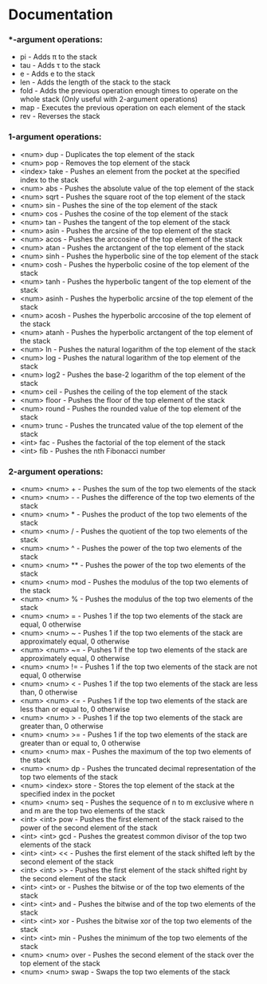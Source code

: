 # Documentation

### *-argument operations:

- pi - Adds π to the stack
- tau - Adds τ to the stack
- e - Adds e to the stack
- len - Adds the length of the stack to the stack
- fold - Adds the previous operation enough times to operate on the whole stack (Only useful with 2-argument operations)
- map - Executes the previous operation on each element of the stack
- rev - Reverses the stack

### 1-argument operations:

- \<num\> dup - Duplicates the top element of the stack
- \<num\> pop - Removes the top element of the stack
- \<index\> take - Pushes an element from the pocket at the specified index to the stack
- \<num\> abs - Pushes the absolute value of the top element of the stack
- \<num\> sqrt - Pushes the square root of the top element of the stack
- \<num\> sin - Pushes the sine of the top element of the stack
- \<num\> cos - Pushes the cosine of the top element of the stack
- \<num\> tan - Pushes the tangent of the top element of the stack
- \<num\> asin - Pushes the arcsine of the top element of the stack
- \<num\> acos - Pushes the arccosine of the top element of the stack
- \<num\> atan - Pushes the arctangent of the top element of the stack
- \<num\> sinh - Pushes the hyperbolic sine of the top element of the stack
- \<num\> cosh - Pushes the hyperbolic cosine of the top element of the stack
- \<num\> tanh - Pushes the hyperbolic tangent of the top element of the stack
- \<num\> asinh - Pushes the hyperbolic arcsine of the top element of the stack
- \<num\> acosh - Pushes the hyperbolic arccosine of the top element of the stack
- \<num\> atanh - Pushes the hyperbolic arctangent of the top element of the stack
- \<num\> ln - Pushes the natural logarithm of the top element of the stack
- \<num\> log - Pushes the natural logarithm of the top element of the stack
- \<num\> log2 - Pushes the base-2 logarithm of the top element of the stack
- \<num\> ceil - Pushes the ceiling of the top element of the stack
- \<num\> floor - Pushes the floor of the top element of the stack
- \<num\> round - Pushes the rounded value of the top element of the stack
- \<num\> trunc - Pushes the truncated value of the top element of the stack
- \<int\> fac - Pushes the factorial of the top element of the stack
- \<int\> fib - Pushes the nth Fibonacci number


### 2-argument operations:

- \<num\> \<num\> + - Pushes the sum of the top two elements of the stack
- \<num\> \<num\> - - Pushes the difference of the top two elements of the stack
- \<num\> \<num\> * - Pushes the product of the top two elements of the stack
- \<num\> \<num\> / - Pushes the quotient of the top two elements of the stack
- \<num\> \<num\> ^ - Pushes the power of the top two elements of the stack
- \<num\> \<num\> ** - Pushes the power of the top two elements of the stack
- \<num\> \<num\> mod - Pushes the modulus of the top two elements of the stack
- \<num\> \<num\> % - Pushes the modulus of the top two elements of the stack
- \<num\> \<num\> = - Pushes 1 if the top two elements of the stack are equal, 0 otherwise
- \<num\> \<num\> ~ - Pushes 1 if the top two elements of the stack are approximately equal, 0 otherwise
- \<num\> \<num\> ~= - Pushes 1 if the top two elements of the stack are approximately equal, 0 otherwise
- \<num\> \<num\> != - Pushes 1 if the top two elements of the stack are not equal, 0 otherwise
- \<num\> \<num\> \< - Pushes 1 if the top two elements of the stack are less than, 0 otherwise
- \<num\> \<num\> \<= - Pushes 1 if the top two elements of the stack are less than or equal to, 0 otherwise
- \<num\> \<num\> \> - Pushes 1 if the top two elements of the stack are greater than, 0 otherwise
- \<num\> \<num\> \>= - Pushes 1 if the top two elements of the stack are greater than or equal to, 0 otherwise
- \<num\> \<num\> max - Pushes the maximum of the top two elements of the stack
- \<num\> \<num\> dp - Pushes the truncated decimal representation of the top two elements of the stack
- \<num\> \<index\> store - Stores the top element of the stack at the specified index in the pocket
- \<num\> \<num\> seq - Pushes the sequence of n to m exclusive where n and m are the top two elements of the stack
- \<int\> \<int\> pow - Pushes the first element of the stack raised to the power of the second element of the stack
- \<int\> \<int\> gcd - Pushes the greatest common divisor of the top two elements of the stack
- \<int\> \<int\> \<\< - Pushes the first element of the stack shifted left by the second element of the stack
- \<int\> \<int\> \>\> - Pushes the first element of the stack shifted right by the second element of the stack
- \<int\> \<int\> or - Pushes the bitwise or of the top two elements of the stack
- \<int\> \<int\> and - Pushes the bitwise and of the top two elements of the stack
- \<int\> \<int\> xor - Pushes the bitwise xor of the top two elements of the stack
- \<int\> \<int\> min - Pushes the minimum of the top two elements of the stack
- \<num\> \<num\> over - Pushes the second element of the stack over the top element of the stack
- \<num\> \<num\> swap - Swaps the top two elements of the stack
